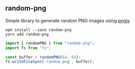 ## random-png
Simple library to generate random PNG images using [pngjs](https://www.npmjs.com/package/pngjs)

```
npm install --save random-png
yarn add random-png
```

```typescript
import { randomPNG } from "random-png";
import fs from "fs";

const buffer = randomPNG(64, 64);
fs.writeFileSync('random.png', buffer);
```